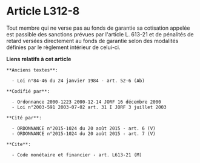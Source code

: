 # Article L312-8

Tout membre qui ne verse pas au fonds de garantie sa cotisation appelée est passible des sanctions prévues par l'article L.
613-21 et de pénalités de retard versées directement au fonds de garantie selon des modalités définies par le règlement
intérieur de celui-ci.

**Liens relatifs à cet article**

	**Anciens textes**:

	  - Loi n°84-46 du 24 janvier 1984 - art. 52-6 (Ab)

	**Codifié par**:

	  - Ordonnance 2000-1223 2000-12-14 JORF 16 décembre 2000
	  - Loi n°2003-591 2003-07-02 art. 31 I JORF 3 juillet 2003

	**Cité par**:

	  - ORDONNANCE n°2015-1024 du 20 août 2015 - art. 6 (V)
	  - ORDONNANCE n°2015-1024 du 20 août 2015 - art. 7 (V)

	**Cite**:

	  - Code monétaire et financier - art. L613-21 (M)
